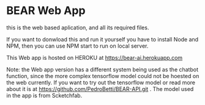 # BEAR Web App
this is the web based aplication, and all its required files.

If you want to donwload this and run it yourself you have to install Node and NPM, then you can use NPM start to run on local server.

This Web app is hosted on HEROKU at https://bear-ai.herokuapp.com

Note: the Web app version has a different system being used as the chatbot function, since the more complex tensorflow model could not be hoested on the web currently. If you want to try out the tensorflow model or read more about it is at https://github.com/PedroBetti/BEAR-API.git . The model used in the app is from Scketchfab.


